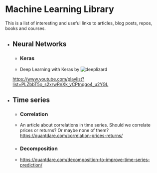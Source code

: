 # Machine Learning Library
This is a list of interesting and useful links to articles, blog posts, repos, books and courses.

* ## Neural Networks
  * ### Keras
   * Deep Learning with Keras by ![deeplizard](https://www.youtube.com/channel/UC4UJ26WkceqONNF5S26OiVw)
   
   https://www.youtube.com/playlist?list=PLZbbT5o_s2xrwRnXk_yCPtnqqo4_u2YGL

* ## Time series
  * ### Correlation
   * An article about correlations in time series. Should we correlate prices or returns? Or maybe none of them?
https://quantdare.com/correlation-prices-returns/
  * ### Decomposition
   * https://quantdare.com/decomposition-to-improve-time-series-prediction/
